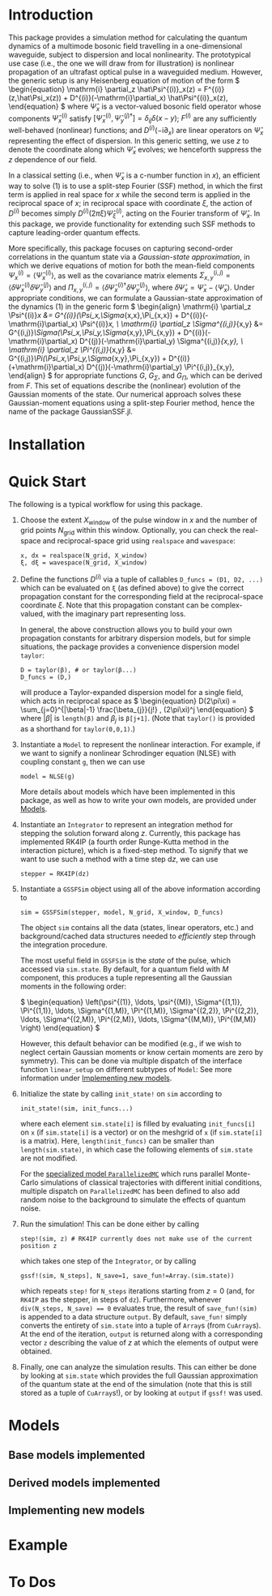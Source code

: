 # Introduction
This package provides a simulation method for calculating the quantum dynamics of a multimode bosonic field travelling in a one-dimensional waveguide, subject to dispersion and local nonlinearity.
The prototypical use case (i.e., the one we will draw from for illustration) is nonlinear propagation of an ultrafast optical pulse in a waveguided medium.
However, the generic setup is any Heisenberg equation of motion of the form
$
\begin{equation}
\mathrm{i} \partial_z \hat\Psi^{(i)}_x(z) = F^{(i)}(z,\hat\Psi_x(z)) + D^{(i)}(-\mathrm{i}\partial_x) \hat\Psi^{(i)}_x(z),
\end{equation}
$
where $\hat\Psi_x$ is a vector-valued bosonic field operator whose components $\hat\Psi^{(i)}_x$ satisfy $[\hat\Psi^{(i)}_x, \hat\Psi^{(j)\dagger}_{y}] = \delta_{ij} \delta(x-y)$; $F^{(i)}$ are any sufficiently well-behaved (nonlinear) functions; and $D^{(i)}(-\mathrm{i}\partial_x)$ are linear operators on $\hat\Psi_x$ representing the effect of dispersion.
In this generic setting, we use $z$ to denote the coordinate along which $\hat\Psi_x$ evolves; we henceforth suppress the $z$ dependence of our field.

In a classical setting (i.e., when $\hat\Psi_x$ is a c-number function in $x$), an efficient way to solve (1) is to use a split-step Fourier (SSF) method, in which the first term is applied in real space for $x$ while the second term is applied in the reciprocal space of $x$; in reciprocal space with coordinate $\xi$, the action of $D^{(i)}$ becomes simply $D^{(i)}(2\pi\xi)\hat\Psi^{(i)}_\xi$, acting on the Fourier transform of $\hat\Psi_x$.
In this package, we provide functionality for extending such SSF methods to capture leading-order quantum effects.

More specifically, this package focuses on capturing second-order correlations in the quantum state via a *Gaussian-state approximation*, in which we derive equations of motion for both the mean-field components $\Psi^{(i)}_x = \langle\hat\Psi^{(i)}_x\rangle$, as well as the covariance matrix elements $\Sigma^{(i,j)}_{x,y} = \langle \delta\hat\Psi^{(i)}_x \delta\hat\Psi^{(j)}_{y}\rangle$ and $\Pi^{(i,j)}_{x,y} = \langle \delta\hat\Psi^{(i)\dagger}_x \delta\hat\Psi^{(j)}_{y}\rangle$, where $\delta\hat\Psi_x = \hat\Psi_x - \langle \hat\Psi_x \rangle$.
Under appropriate conditions, we can formulate a Gaussian-state approximation of the dynamics (1) in the generic form
$
\begin{align}
\mathrm{i} \partial_z \Psi^{(i)}_x &= G^{(i)}(\Psi_x,\Sigma_{x,x},\Pi_{x,x}) + D^{(i)}(-\mathrm{i}\partial_x) \Psi^{(i)}_x, \\
\mathrm{i} \partial_z \Sigma^{(i,j)}_{x,y} &= G^{(i,j)}_\Sigma(\Psi_x,\Psi_y,\Sigma_{x,y},\Pi_{x,y}) + D^{(i)}(-\mathrm{i}\partial_x) D^{(j)}(-\mathrm{i}\partial_y) \Sigma^{(i,j)}_{x,y}, \\
\mathrm{i} \partial_z \Pi^{(i,j)}_{x,y} &= G^{(i,j)}_\Pi(\Psi_x,\Psi_y,\Sigma_{x,y},\Pi_{x,y}) + D^{(i)}(+\mathrm{i}\partial_x) D^{(j)}(-\mathrm{i}\partial_y) \Pi^{(i,j)}_{x,y},
\end{align}
$
for appropriate functions $G$, $G_\Sigma$, and $G_\Pi$, which can be derived from $F$.
This set of equations describe the (nonlinear) evolution of the Gaussian moments of the state. Our numerical approach solves these Gaussian-moment equations using a split-step Fourier method, hence the name of the package GaussianSSF.jl.

# Installation

# Quick Start
The following is a typical workflow for using this package.

1. Choose the extent $X_\text{window}$ of the pulse window in $x$ and the number of grid points $N_\text{grid}$ within this window.
Optionally, you can check the real-space and reciprocal-space grid using `realspace` and `wavespace`:
    ```
    x, dx = realspace(N_grid, X_window)
    ξ, dξ = wavespace(N_grid, X_window)
    ```

2. Define the functions $D^{(i)}$ via a tuple of callables `D_funcs = (D1, D2, ...)` which can be evaluated on `ξ` (as defined above) to give the correct propagation constant for the corresponding field at the reciprocal-space coordinate $\xi$.
Note that this propagation constant can be complex-valued, with the imaginary part representing loss.

    In general, the above construction allows you to build your own propagation constants for arbitrary dispersion models, but for simple situations, the package provides a convenience dispersion model `taylor`:
    ```
    D = taylor(β), # or taylor(β...)
    D_funcs = (D,)
    ```
    will produce a Taylor-expanded dispersion model for a single field, which acts in reciprocal space as
    $
    \begin{equation}
    D(2\pi\xi) = \sum_{j=0}^{|\beta|-1} \frac{\beta_{j}}{j!} \, (2\pi\xi)^j
    \end{equation}
    $
    where $|\beta|$ is `length(β)` and $\beta_j$ is `β[j+1]`.
    (Note that `taylor()` is provided as a shorthand for `taylor(0,0,1)`.)


3. Instantiate a `Model` to represent the nonlinear interaction. For example, if we want to signify a nonlinear Schrodinger equation (NLSE) with coupling constant `g`, then we can use
    ```
    model = NLSE(g)
    ```
    More details about models which have been implemented in this package, as well as how to write your own models, are provided under [Models](#models).

4. Instantiate an `Integrator` to represent an integration method for stepping the solution forward along $z$. Currently, this package has implemented RK4IP (a fourth order Runge-Kutta method in the interaction picture), which is a fixed-step method. To signify that we want to use such a method with a time step $\mathrm{d}z$, we can use
    ```
    stepper = RK4IP(dz)
    ```

5. Instantiate a `GSSFSim` object using all of the above information according to
    ```
    sim = GSSFSim(stepper, model, N_grid, X_window, D_funcs)
    ```
    The object `sim` contains all the data (states, linear operators, etc.) and background/cached data structures needed to *efficiently* step through the integration procedure.

    The most useful field in `GSSFSim` is the *state* of the pulse, which accessed via `sim.state`. By default, for a quantum field with $M$ component, this produces a tuple representing all the Gaussian moments in the following order:

    $
    \begin{equation}
    \left(\psi^{(1)}, \ldots, \psi^{(M)},
    \Sigma^{(1,1)}, \Pi^{(1,1)},
    \ldots,
    \Sigma^{(1,M)}, \Pi^{(1,M)},
    \Sigma^{(2,2)}, \Pi^{(2,2)},
    \ldots,
    \Sigma^{(2,M)}, \Pi^{(2,M)},
    \ldots,
    \Sigma^{(M,M)}, \Pi^{(M,M)}
    \right)
    \end{equation}
    $

    However, this default behavior can be modified (e.g., if we wish to neglect certain Gaussian moments or know certain moments are zero by symmetry).
    This can be done via multiple dispatch of the interface function `linear_setup` on different subtypes of `Model`: See more information under [Implementing new models](#implementing-new-models).

6. Initialize the state by calling `init_state!` on `sim` according to
    ```
    init_state!(sim, init_funcs...)
    ```
    where each element `sim.state[i]` is filled by evaluating `init_funcs[i]` on `x` (if `sim.state[i]` is a vector) or on the meshgrid of `x` (if `sim.state[i]` is a matrix).
    Here, `length(init_funcs)` can be smaller than `length(sim.state)`, in which case the following elements of `sim.state` are not modified.

    For the [specialized model `ParallelizedMC`](##derived-models-implemented) which runs parallel Monte-Carlo simulations of classical trajectories with different initial conditions, multiple dispatch on `ParallelizedMC` has been defined to also add random noise to the background to simulate the effects of quantum noise.

7. Run the simulation! This can be done either by calling
    ```
    step!(sim, z) # RK4IP currently does not make use of the current position z
    ```
    which takes one step of the `Integrator`, or by calling
    ```
    gssf!(sim, N_steps], N_save=1, save_fun!=Array.(sim.state))
    ```
    which repeats `step!` for `N_steps` iterations starting from $z = 0$ (and, for `RK4IP` as the stepper, in steps of `dz`).
    Furthermore, whenever `div(N_steps, N_save) == 0` evaluates true, the result of `save_fun!(sim)` is appended to a data structure `output`.
    By default, `save_fun!` simply converts the entirety of `sim.state` into a tuple of `Array`s (from `CuArray`s).
    At the end of the iteration, `output` is returned along with a corresponding vector `z` describing the value of $z$ at which the elements of output were obtained.

8. Finally, one can analyze the simulation results. This can either be done by looking at `sim.state` which provides the full Gaussian approximation of the quantum state at the end of the simulation (note that this is still stored as a tuple of `CuArray`s!), or by looking at `output` if `gssf!` was used.

# Models

## Base models implemented

## Derived models implemented

## Implementing new models


# Example

# To Dos

